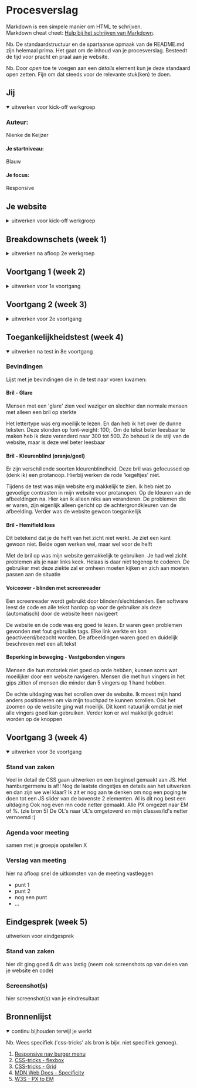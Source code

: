# Procesverslag
Markdown is een simpele manier om HTML te schrijven.  
Markdown cheat cheet: [Hulp bij het schrijven van Markdown](https://github.com/adam-p/markdown-here/wiki/Markdown-Cheatsheet).

Nb. De standaardstructuur en de spartaanse opmaak van de README.md zijn helemaal prima. Het gaat om de inhoud van je procesverslag. Besteedt de tijd voor pracht en praal aan je website.

Nb. Door *open* toe te voegen aan een *details* element kun je deze standaard open zetten. Fijn om dat steeds voor de relevante stuk(ken) te doen.





## Jij

<details open>
<summary>uitwerken voor kick-off werkgroep</summary>

### Auteur:
Nienke de Keijzer

#### Je startniveau:
Blauw

#### Je focus:
Responsive
 
</details>





## Je website

<details>
<summary>uitwerken voor kick-off werkgroep</summary>

### Je opdracht:
https://www.nbthieves.com/

#### Screenshot(s) van de eerste pagina (small screen): 
hier de naam van de pagina  
<img src="images/home.png" width="375px" alt="Home pagina">

#### Screenshot(s) van de tweede pagina (small screen):
hier de naam van de pagina  
<img src="images/nieuws.png" width="375px" alt="nieuwspagina">
 
</details>





## Breakdownschets (week 1)

<details>
<summary>uitwerken na afloop 2e werkgroep</summary>

### de hele pagina: 
<img src="images/breakdownschetsen.png" width="375px" alt="breakdown van de hele pagina">

### dynamisch deel (bijv menu): 
<img src="images/dummy-plaatje.jpg" width="375px" alt="breakdown van een dynamisch deel">

### wellicht nog een dynamisch deel (bijv filter): 
<img src="images/dummy-plaatje.jpg" width="375px" alt="breakdown van nog een dynamisch deel">

</details>





## Voortgang 1 (week 2)

<details>
<summary>uitwerken voor 1e voortgang</summary>

### Stand van zaken
Het was moeilijk om weer even in te komen, maar het is allemaal goedgekomen. Begonnen met de complete HTML schrijven. Om vervolgens door de chaos heen alles te redden met CSS. 1 section per keer aan het opmaken om orde te bewaren


### Agenda voor meeting
samen met je groepje opstellen
X


### Verslag van meeting
hier na afloop snel de uitkomsten van de meeting vastleggen

- Het is belangrijk dat ik in mijn HTML/CSS meer comments toevoeg voor duidelijkheid en leesbaarheid van de code

</details>





## Voortgang 2 (week 3)

<details>
<summary>uitwerken voor 2e voortgang</summary>

### Stand van zaken
Druk bezig met CSS opmaak. HTML is al helemaal af. Af en toe kleine veranderingen m.b.t. de opmaak of veranderingen van de layout. Nog niet begonnen aan JS, wel plannen gemaakt met wat er moet gebeuren. Ook begonnen met mediaqueries te gebruiken. Mijn website is dan nu ook responsive! het was best een uitdaging en puzzelen om vervolgens de layout weer op zn plek te krijgen


### Agenda voor meeting
samen met je groepje opstellen
X

### Verslag van meeting
hier na afloop snel de uitkomsten van de meeting vastleggen

- !important is verboden! Probeer een andere manier te vinden (zie link robert - bron 4)
- Probeer de header nog even verder mooi te maken

</details>





## Toegankelijkheidstest (week 4)

<details open>
<summary>uitwerken na test in 8e voortgang</summary>

### Bevindingen
Lijst met je bevindingen die in de test naar voren kwamen:

#### Bril - Glare
Mensen met een 'glare' zien veel waziger en slechter dan normale mensen met alleen een bril op sterkte

Het lettertype was erg moeilijk te lezen. En dan heb ik het over de dunne teksten. Deze stonden op font-weight: 100;. Om de tekst beter leesbaar te maken heb ik deze veranderd naar 300 tot 500. Zo behoud ik de stijl van de website, maar is deze wel beter leesbaar


#### Bril - Kleurenblind (oranje/geel) 
Er zijn verschillende soorten kleurenblindheid. Deze bril was gefocussed op (denk ik) een protanoop. Hierbij werken de rode 'kegeltjes' niet. 

Tijdens de test was mijn website erg makkelijk te zien. Ik heb niet zo gevoelige contrasten in mijn website voor protanopen. Op de kleuren van de afbeeldingen na. Hier kan ik alleen niks aan veranderen. De problemen die er waren, zijn eigenlijk alleen gericht op de achtergrondkleuren van de afbeelding. Verder was de website gewoon toegankelijk


#### Bril - Hemifield loss
Dit betekend dat je de helft van het zicht niet werkt. Je ziet een kant gewoon niet. Beide ogen werken wel, maar wel voor de helft

Met de bril op was mijn website gemakkelijk te gebruiken. Je had wel zicht problemen als je naar links keek. Helaas is daar niet tegenop te coderen. De gebruiker met deze ziekte zal er omheen moeten kijken en zich aan moeten passen aan de situatie


#### Voiceover - blinden met screenreader 
Een screenreader wordt gebruikt door blinden/slechtzienden. Een software leest de code en alle tekst hardop op voor de gebruiker als deze (automatisch) door de website heen navigeert

De website en de code was erg goed te lezen. Er waren geen problemen gevonden met fout gebruikte tags. Elke link werkte en kon geactiveerd/bezocht worden. De afbeeldingen waren goed en duidelijk beschreven met een alt tekst

#### Beperking in beweging - Vastgebonden vingers 
Mensen die hun motoriek niet goed op orde hebben, kunnen soms wat moeilijker door een website navigeren. Mensen die met hun vingers in het gips zitten of mensen die minder dan 5 vingers op 1 hand hebben. 

De echte uitdaging was het scrollen over de website. Ik moest mijn hand anders positioneren om via mijn touchpad te kunnen scrollen. Ook het zoomen op de website ging wat moeilijk. Dit komt natuurlijk omdat je niet alle vingers goed kan gebruiken. Verder kon er wel makkelijk gedrukt worden op de knoppen
</details>





## Voortgang 3 (week 4)

<details open>
<summary>uitwerken voor 3e voortgang</summary>

### Stand van zaken
Veel in detail de CSS gaan uitwerken en een beginsel gemaakt aan JS. Het hamburgermenu is af!! Nog de laatste dingetjes en details aan het uitwerken en dan zijn we wel klaar? Ik zit er nog aan te denken om nog een poging te doen tot een JS slider van de bovenste 2 elementen. Al is dit nog best een uitdaging
Ook nog even mn code netter gemaakt. Alle PX omgezet naar EM of %. (zie bron 5) De OL's naar UL's omgetoverd en mijn classes/id's netter vernoemd :)


### Agenda voor meeting
samen met je groepje opstellen
X

### Verslag van meeting
hier na afloop snel de uitkomsten van de meeting vastleggen

- punt 1
- punt 2
- nog een punt
- ...

</details>





## Eindgesprek (week 5)

<detailsx>
<summary>uitwerken voor eindgesprek</summary>

### Stand van zaken
hier dit ging goed & dit was lastig (neem ook screenshots op van delen van je website en code)

### Screenshot(s)

hier screenshot(s) van je eindresultaat

</details>





## Bronnenlijst

<details open>
<summary>continu bijhouden terwijl je werkt</summary>

Nb. Wees specifiek ('css-tricks' als bron is bijv. niet specifiek genoeg).

1. <a href='https://www.youtube.com/watch?v=gXkqy0b4M5g'>Responsive nav burger menu</a>
2. <a href='https://css-tricks.com/snippets/css/a-guide-to-flexbox/'>CSS-tricks - flexbox</a>
3. <a href='https://css-tricks.com/snippets/css/complete-guide-grid/'>CSS-tricks - Grid</a>
4. <a href='https://developer.mozilla.org/en-US/docs/Web/CSS/Specificity'>MDN Web Docs - Specificity</a>
5. <a href='https://www.w3schools.com/tags/ref_pxtoemconversion.asp'>W3S - PX to EM</a>



</details>